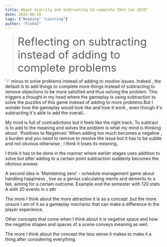 ```yaml
---
title: About Scarcity and Subtracting to complete 19th Jun 2025"
date: 2025-06-19
tags: ["Reading" "Learning"]
author: "hloh42"
---
```


><span style="font-size:2.5em;"> Reflecting on subtracting instead of adding to complete problems</span>

'-' minus to solve problems instead of adding to resolve issues. Indeed , the default is to add things to complete more things instead of subtracting to remove objections to be more satisfied and thus solving the problem. This triggers a thought in my head where the gameplay is using subtraction to solve the puzzles of this game instead of adding to more problems.But I wonder how the gameplay would look like and how it work , even though it's subtracting it's able to add the overall..

My mind is full of contradictions but it feels like the right track.
To subtract is to add to the meaning and solves the problem is what my mind is thinking about.
'Positives to Negatives'
When adding too much becomes a negative , a burden and you need to remove to resolve the issue but it has to be subtle and not obvious otherwise , I think it loses its meaning.

I think it has to be done in the manner where earlier stages uses addition to solve but after adding to a certain point subtraction suddenly becomes the obvious answer.

A second idea is 'Maintaining zero' - schedule management game about handling happiness , live as a genius calculating merits and demerits to a tee, aiming for a certain outcome. Example end the semester with 120 stats A with 20 events in x attr

The more I think about the more attractive it is as a concept ,but the more unsure I am of it as a gameplay mechanic that can make a difference in the player experience.

Other concepts that come when I think about it is negative space and how the negative shapes and spaces of a scene conveys meaning as well.

The more I think about the concept the less sense it makes to make it a thing after considering everything.

>> 

```c 

```

